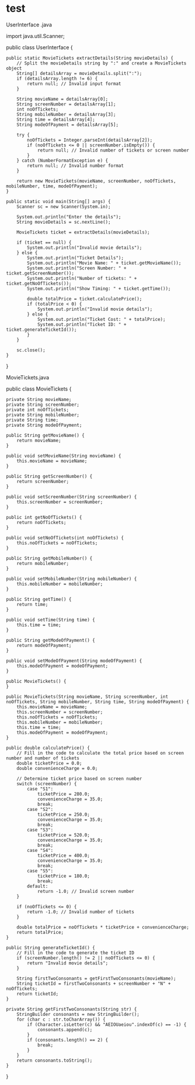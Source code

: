 # test



UserInterface .java






import java.util.Scanner;

public class UserInterface {
    
    public static MovieTickets extractDetails(String movieDetails) {
        // Split the movieDetails string by ":" and create a MovieTickets object
        String[] detailsArray = movieDetails.split(":");
        if (detailsArray.length != 6) {
            return null; // Invalid input format
        }
        
        String movieName = detailsArray[0];
        String screenNumber = detailsArray[1];
        int noOfTickets;
        String mobileNumber = detailsArray[3];
        String time = detailsArray[4];
        String modeOfPayment = detailsArray[5];
        
        try {
            noOfTickets = Integer.parseInt(detailsArray[2]);
            if (noOfTickets <= 0 || screenNumber.isEmpty()) {
                return null; // Invalid number of tickets or screen number
            }
        } catch (NumberFormatException e) {
            return null; // Invalid number format
        }
        
        return new MovieTickets(movieName, screenNumber, noOfTickets, mobileNumber, time, modeOfPayment);
    }
    
    public static void main(String[] args) {
        Scanner sc = new Scanner(System.in);
        
        System.out.println("Enter the details");
        String movieDetails = sc.nextLine();
        
        MovieTickets ticket = extractDetails(movieDetails);
        
        if (ticket == null) {
            System.out.println("Invalid movie details");
        } else {
            System.out.println("Ticket Details");
            System.out.println("Movie Name: " + ticket.getMovieName());
            System.out.println("Screen Number: " + ticket.getScreenNumber());
            System.out.println("Number of tickets: " + ticket.getNoOfTickets());
            System.out.println("Show Timing: " + ticket.getTime());
            
            double totalPrice = ticket.calculatePrice();
            if (totalPrice < 0) {
                System.out.println("Invalid movie details");
            } else {
                System.out.println("Ticket Cost: " + totalPrice);
                System.out.println("Ticket ID: " + ticket.generateTicketId());
            }
        }
        
        sc.close();
    }
}










MovieTickets.java



public class MovieTickets {

    private String movieName;
    private String screenNumber;
    private int noOfTickets;
    private String mobileNumber;
    private String time;
    private String modeOfPayment;

    public String getMovieName() {
        return movieName;
    }

    public void setMovieName(String movieName) {
        this.movieName = movieName;
    }

    public String getScreenNumber() {
        return screenNumber;
    }

    public void setScreenNumber(String screenNumber) {
        this.screenNumber = screenNumber;
    }

    public int getNoOfTickets() {
        return noOfTickets;
    }

    public void setNoOfTickets(int noOfTickets) {
        this.noOfTickets = noOfTickets;
    }

    public String getMobileNumber() {
        return mobileNumber;
    }

    public void setMobileNumber(String mobileNumber) {
        this.mobileNumber = mobileNumber;
    }

    public String getTime() {
        return time;
    }

    public void setTime(String time) {
        this.time = time;
    }

    public String getModeOfPayment() {
        return modeOfPayment;
    }

    public void setModeOfPayment(String modeOfPayment) {
        this.modeOfPayment = modeOfPayment;
    }

    public MovieTickets() {
    }

    public MovieTickets(String movieName, String screenNumber, int noOfTickets, String mobileNumber, String time, String modeOfPayment) {
        this.movieName = movieName;
        this.screenNumber = screenNumber;
        this.noOfTickets = noOfTickets;
        this.mobileNumber = mobileNumber;
        this.time = time;
        this.modeOfPayment = modeOfPayment;
    }

    public double calculatePrice() {
        // Fill in the code to calculate the total price based on screen number and number of tickets
        double ticketPrice = 0.0;
        double convenienceCharge = 0.0;

        // Determine ticket price based on screen number
        switch (screenNumber) {
            case "S1":
                ticketPrice = 280.0;
                convenienceCharge = 35.0;
                break;
            case "S2":
                ticketPrice = 250.0;
                convenienceCharge = 35.0;
                break;
            case "S3":
                ticketPrice = 520.0;
                convenienceCharge = 35.0;
                break;
            case "S4":
                ticketPrice = 400.0;
                convenienceCharge = 35.0;
                break;
            case "S5":
                ticketPrice = 180.0;
                break;
            default:
                return -1.0; // Invalid screen number
        }

        if (noOfTickets <= 0) {
            return -1.0; // Invalid number of tickets
        }

        double totalPrice = noOfTickets * ticketPrice + convenienceCharge;
        return totalPrice;
    }

    public String generateTicketId() {
        // Fill in the code to generate the ticket ID
        if (screenNumber.length() != 2 || noOfTickets <= 0) {
            return "Invalid movie details";
        }

        String firstTwoConsonants = getFirstTwoConsonants(movieName);
        String ticketId = firstTwoConsonants + screenNumber + "N" + noOfTickets;
        return ticketId;
    }

    private String getFirstTwoConsonants(String str) {
        StringBuilder consonants = new StringBuilder();
        for (char c : str.toCharArray()) {
            if (Character.isLetter(c) && "AEIOUaeiou".indexOf(c) == -1) {
                consonants.append(c);
            }
            if (consonants.length() == 2) {
                break;
            }
        }
        return consonants.toString();
    }
}

